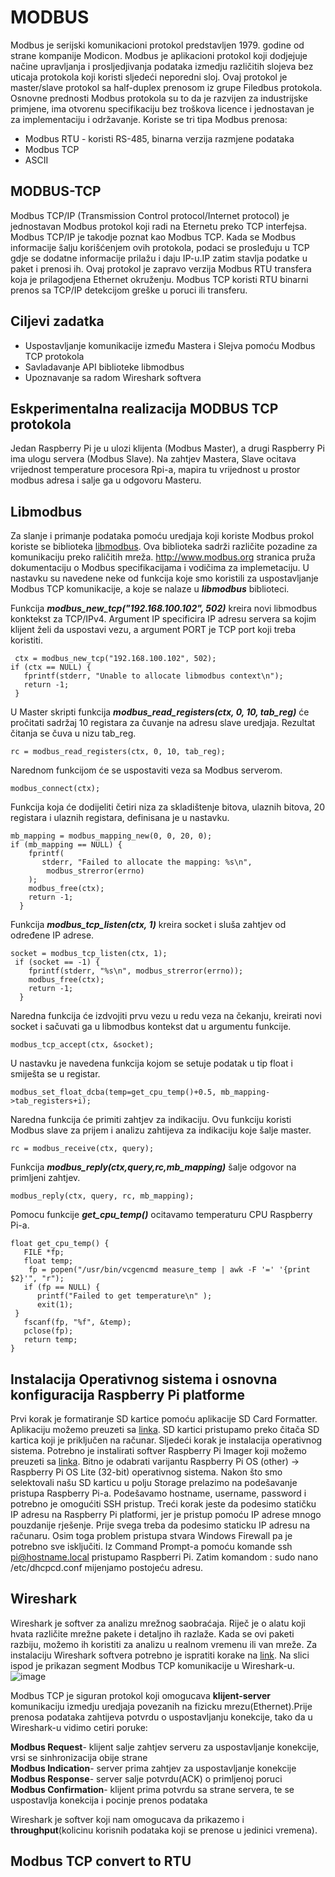 
# MODBUS

Modbus je serijski komunikacioni protokol predstavljen 1979. godine od strane kompanije Modicon.
Modbus je aplikacioni protokol koji dodjejuje načine upravljanja i prosljedjivanja podataka izmedju različitih slojeva bez uticaja protokola koji koristi sljedeći neporedni sloj.
Ovaj protokol je master/slave protokol sa half-duplex prenosom iz grupe Filedbus protokola.
Osnovne prednosti Modbus protokola su to da je razvijen za industrijske primjene, ima otvorenu specifikaciju bez troškova licence i jednostavan je za implementaciju i održavanje.
Koriste se tri tipa Modbus prenosa:
- Modbus RTU - koristi RS-485, binarna verzija razmjene podataka
- Modbus TCP
- ASCII

## MODBUS-TCP

Modbus TCP/IP (Transmission Control protocol/Internet protocol) je jednostavan Modbus protokol koji radi na Eternetu preko TCP interfejsa.
Modbus TCP/IP je takodje poznat kao Modbus TCP.
Kada se Modbus informacije šalju korišćenjem ovih protokola, podaci se prosleđuju u TCP gdje se dodatne informacije prilažu i daju IP-u.IP zatim stavlja podatke u paket i prenosi ih.
Ovaj protokol je zapravo verzija Modbus RTU transfera koja je prilagodjena Ethernet okruženju.
Modbus TCP koristi RTU binarni prenos sa TCP/IP detekcijom greške u poruci ili transferu.

## Ciljevi zadatka

 - Uspostavljanje komunikacije između Mastera i Slejva pomoću Modbus TCP protokola
 - Savladavanje API biblioteke libmodbus 
 - Upoznavanje sa radom Wireshark softvera



## Eskperimentalna realizacija MODBUS TCP protokola 

Jedan Raspberry Pi je u ulozi klijenta (Modbus Master), a drugi Raspberry Pi ima ulogu servera (Modbus Slave). Na zahtjev Mastera, Slave ocitava vrijednost temperature procesora Rpi-a, mapira tu vrijednost u prostor modbus adresa i salje ga u odgovoru Masteru.   


## Libmodbus 

Za slanje i primanje podataka pomoću uredjaja koji koriste Modbus prokol koriste se biblioteka [libmodbus](https://libmodbus.org/).
Ova biblioteka sadrži različite pozadine za komunikaciju preko raličitih mreža.
http://www.modbus.org stranica pruža dokumentaciju o Modbus specifikacijama i vodičima za implemetaciju.
U nastavku su navedene neke od funkcija koje smo koristili za uspostavljanje Modbus TCP komunikacije, a koje se nalaze u ***libmodbus*** biblioteci.

Funkcija ***modbus_new_tcp("192.168.100.102", 502)*** kreira novi libmodbus konktekst za TCP/IPv4.
Argument IP specificira IP adresu servera sa kojim klijent želi da uspostavi vezu, a argument PORT je TCP port koji treba koristiti.
```
 ctx = modbus_new_tcp("192.168.100.102", 502);  
if (ctx == NULL) {
   fprintf(stderr, "Unable to allocate libmodbus context\n");
   return -1;
 } 
 ```
U Master skripti funkcija ***modbus_read_registers(ctx, 0, 10, tab_reg)*** će pročitati sadržaj 10 registara za čuvanje na adresu slave uredjaja.
Rezultat čitanja se čuva u nizu tab_reg.
```
rc = modbus_read_registers(ctx, 0, 10, tab_reg); 
```
Narednom funkcijom će se uspostaviti veza sa Modbus serverom.
```
modbus_connect(ctx); 
```
Funkcija koja će dodijeliti četiri niza za skladištenje bitova, ulaznih bitova, 20 registara i ulaznih registara, definisana je u nastavku.
```
mb_mapping = modbus_mapping_new(0, 0, 20, 0); 
if (mb_mapping == NULL) {
    fprintf(
       stderr, "Failed to allocate the mapping: %s\n",
        modbus_strerror(errno)
    );
    modbus_free(ctx);
    return -1;
  }
```
Funkcija ***modbus_tcp_listen(ctx, 1)*** kreira socket i sluša zahtjev od određene IP adrese.
```
socket = modbus_tcp_listen(ctx, 1); 
 if (socket == -1) {
    fprintf(stderr, "%s\n", modbus_strerror(errno));
    modbus_free(ctx);
    return -1;
  }
```
Naredna funkcija će izdvojiti prvu vezu u redu veza na čekanju, kreirati novi socket i sačuvati ga u libmodbus kontekst dat u argumentu funkcije.
```
modbus_tcp_accept(ctx, &socket);
```
U nastavku je navedena funkcija kojom se setuje podatak u tip float i smiješta se u registar.
```
modbus_set_float_dcba(temp=get_cpu_temp()+0.5, mb_mapping->tab_registers+i);
```
Naredna funkcija će primiti zahtjev za indikaciju.
Ovu funkciju koristi Modbus slave za prijem i analizu zahtijeva za indikaciju koje šalje master.
```
rc = modbus_receive(ctx, query); 
```
Funkcija ***modbus_reply(ctx,query,rc,mb_mapping)*** šalje odgovor na primljeni zahtjev.
```
modbus_reply(ctx, query, rc, mb_mapping);
```

Pomocu funkcije ***get_cpu_temp()*** ocitavamo temperaturu CPU Raspberry Pi-a. 
```
float get_cpu_temp() {
   FILE *fp;
   float temp;
    fp = popen("/usr/bin/vcgencmd measure_temp | awk -F '=' '{print $2}'", "r");
   if (fp == NULL) {
      printf("Failed to get temperature\n" );
      exit(1);
 }
   fscanf(fp, "%f", &temp);
   pclose(fp);
   return temp;
}
```

## Instalacija Operativnog sistema i osnovna konfiguracija Raspberry Pi platforme
Prvi korak je formatiranje SD kartice pomoću aplikacije SD Card Formatter. Aplikaciju možemo preuzeti sa [linka](https://www.sdcard.org/downloads/formatter/sd-memory-card-formatter-for-windows-download/). SD kartici pristupamo preko čitača SD kartica koji je priključen na računar. 
Sljedeći korak je instalacija operativnog sistema. Potrebno je instalirati softver Raspberry Pi Imager koji možemo preuzeti sa [linka](https://www.raspberrypi.com/software/). Bitno je odabrati varijantu Raspberry Pi OS (other) -> Raspberry Pi OS Lite (32-bit) operativnog sistema. Nakon što smo selektovali našu SD karticu u polju Storage prelazimo na podešavanje pristupa Raspberry Pi-a. Podešavamo hostname, username, password i potrebno je omogućiti SSH pristup. 
Treći korak jeste da podesimo statičku IP adresu na Raspberry Pi platformi, jer je pristup pomoću IP adrese mnogo pouzdanije rješenje. Prije svega treba da podesimo staticku IP adresu na računaru. Osim toga problem pristupa stvara Windows Firewall pa je potrebno sve isključiti. Iz Command Prompt-a pomoću komande ssh pi@hostname.local pristupamo Raspberri Pi. Zatim komandom : sudo nano /etc/dhcpcd.conf mijenjamo postojeću adresu.

## Wireshark

Wireshark je softver za analizu mrežnog saobraćaja. Riječ je o alatu koji hvata različite mrežne pakete i detaljno ih razlaže. Kada se ovi paketi razbiju, možemo ih koristiti za analizu u realnom vremenu ili van mreže.
Za instalaciju Wireshark softvera potrebno je ispratiti korake na [link](https://www.geeksforgeeks.org/how-to-install-and-use-wireshark-on-ubuntu-linux/).
Na slici ispod je prikazan segment Modbus TCP komunikacije u Wireshark-u.
![image](https://user-images.githubusercontent.com/127748379/228214315-6a60780d-274e-45c9-83d3-5aa5ef63a6a2.png)

Modbus TCP je siguran protokol koji omogucava **klijent-server** komunikaciju izmedju uredjaja povezanih na fizicku mrezu(Ethernet).Prije prenosa podataka zahtijeva potvrdu o uspostavljanju konekcije, tako da u Wireshark-u vidimo cetiri poruke:

 **Modbus Request**- klijent salje zahtjev serveru za uspostavljanje konekcije, vrsi se sinhronizacija obije strane\
 **Modbus Indication**- server prima zahtjev za uspostavljanje konekcije \
 **Modbus Response**- server salje potvrdu(ACK) o primljenoj poruci \
 **Modbus Confirmation**- klijent prima potvrdu sa strane servera, te se uspostavlja konekcija i pocinje prenos podataka
 
  Wireshark je softver koji nam omogucava da prikazemo i **throughput**(kolicinu korisnih podataka koji se prenose u jedinici vremena).
  
  
  ## Modbus TCP convert to RTU
  
